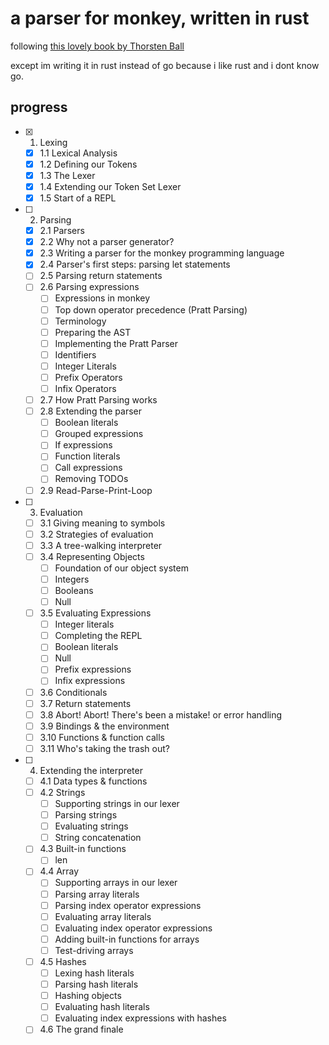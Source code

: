# a parser for monkey, written in rust

following [this lovely book by Thorsten Ball](https://interpreterbook.com/)

except im writing it in rust instead of go because i like rust and i dont know
go.

## progress

- [x] 1. Lexing
    - [x] 1.1 Lexical Analysis
    - [x] 1.2 Defining our Tokens
    - [x] 1.3 The Lexer
    - [x] 1.4 Extending our Token Set Lexer
    - [x] 1.5 Start of a REPL
- [ ] 2. Parsing
    - [x] 2.1 Parsers
    - [x] 2.2 Why not a parser generator?
    - [x] 2.3 Writing a parser for the monkey programming language
    - [x] 2.4 Parser's first steps: parsing let statements
    - [ ] 2.5 Parsing return statements
    - [ ] 2.6 Parsing expressions
        - [ ] Expressions in monkey
        - [ ] Top down operator precedence (Pratt Parsing)
        - [ ] Terminology
        - [ ] Preparing the AST
        - [ ] Implementing the Pratt Parser
        - [ ] Identifiers
        - [ ] Integer Literals
        - [ ] Prefix Operators
        - [ ] Infix Operators
    - [ ] 2.7 How Pratt Parsing works
    - [ ] 2.8 Extending the parser
        - [ ] Boolean literals
        - [ ] Grouped expressions
        - [ ] If expressions
        - [ ] Function literals
        - [ ] Call expressions
        - [ ] Removing TODOs
    - [ ] 2.9 Read-Parse-Print-Loop
- [ ] 3. Evaluation
    - [ ] 3.1 Giving meaning to symbols
    - [ ] 3.2 Strategies of evaluation
    - [ ] 3.3 A tree-walking interpreter
    - [ ] 3.4 Representing Objects
        - [ ] Foundation of our object system
        - [ ] Integers
        - [ ] Booleans
        - [ ] Null
    - [ ] 3.5 Evaluating Expressions
        - [ ] Integer literals
        - [ ] Completing the REPL
        - [ ] Boolean literals
        - [ ] Null
        - [ ] Prefix expressions
        - [ ] Infix expressions
    - [ ] 3.6 Conditionals
    - [ ] 3.7 Return statements
    - [ ] 3.8 Abort! Abort! There's been a mistake! or error handling
    - [ ] 3.9 Bindings & the environment
    - [ ] 3.10 Functions & function calls
    - [ ] 3.11 Who's taking the trash out?
- [ ] 4. Extending the interpreter
    - [ ] 4.1 Data types & functions
    - [ ] 4.2 Strings
        - [ ] Supporting strings in our lexer
        - [ ] Parsing strings
        - [ ] Evaluating strings
        - [ ] String concatenation
    - [ ] 4.3 Built-in functions
        - [ ] len
    - [ ] 4.4 Array
        - [ ] Supporting arrays in our lexer
        - [ ] Parsing array literals
        - [ ] Parsing index operator expressions
        - [ ] Evaluating array literals
        - [ ] Evaluating index operator expressions
        - [ ] Adding built-in functions for arrays
        - [ ] Test-driving arrays
    - [ ] 4.5 Hashes
        - [ ] Lexing hash literals
        - [ ] Parsing hash literals
        - [ ] Hashing objects
        - [ ] Evaluating hash literals
        - [ ] Evaluating index expressions with hashes
    - [ ] 4.6 The grand finale
